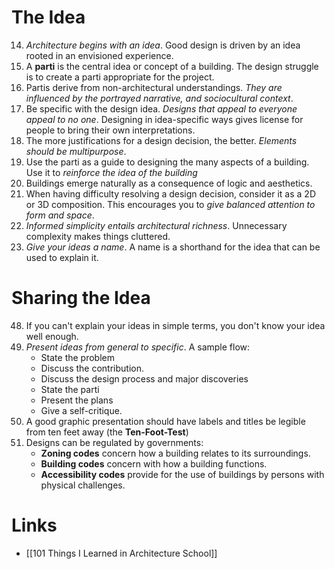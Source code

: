 # The Idea
14. *Architecture begins with an idea*. Good design is driven by an idea rooted in an envisioned experience.
15. A **parti** is the central idea or concept of a building. The design struggle is to create a parti appropriate for the project.
16. Partis derive from non-architectural understandings. *They are influenced by the portrayed narrative, and sociocultural context*.
17. Be specific with the design idea. *Designs that appeal to everyone appeal to no one*. Designing in idea-specific ways gives license for people to bring their own interpretations.
18. The more justifications for a design decision, the better. *Elements should be multipurpose*.
19. Use the parti as a guide to designing the many aspects of a building. Use it to *reinforce the idea of the building*
30. Buildings emerge naturally as a consequence of logic and aesthetics.
31. When having difficulty resolving a design decision, consider it as a 2D or 3D composition. This encourages you to *give balanced attention to form and space*. 
46. *Informed simplicity entails architectural richness*. Unnecessary complexity makes things cluttered.
100. *Give your ideas a name*. A name is a shorthand for the idea that can be used to explain it.
# Sharing the Idea
48. If you can't explain your ideas in simple terms, you don't know your idea well enough. 
57. *Present ideas from general to specific*. A sample flow:
	* State the problem
	* Discuss the contribution.
	* Discuss the design process and major discoveries
	* State the parti
	* Present the plans 
	* Give a self-critique.
67. A good graphic presentation should have labels and titles be legible from ten feet away (the **Ten-Foot-Test**)
93. Designs can be regulated by governments: 
	* **Zoning codes** concern how a building relates to its surroundings.
	* **Building codes** concern with how a building functions.
	* **Accessibility codes** provide for the use of buildings by persons with physical challenges.
# Links
* [[101 Things I Learned in Architecture School]]
